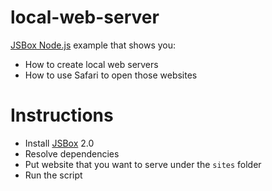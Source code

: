 # local-web-server

[JSBox Node.js](https://cyanzhong.github.io/jsbox-nodejs/#/en/) example that shows you:

- How to create local web servers
- How to use Safari to open those websites

# Instructions

- Install [JSBox](https://apps.apple.com/us/app/id1312014438) 2.0
- Resolve dependencies
- Put website that you want to serve under the `sites` folder
- Run the script
